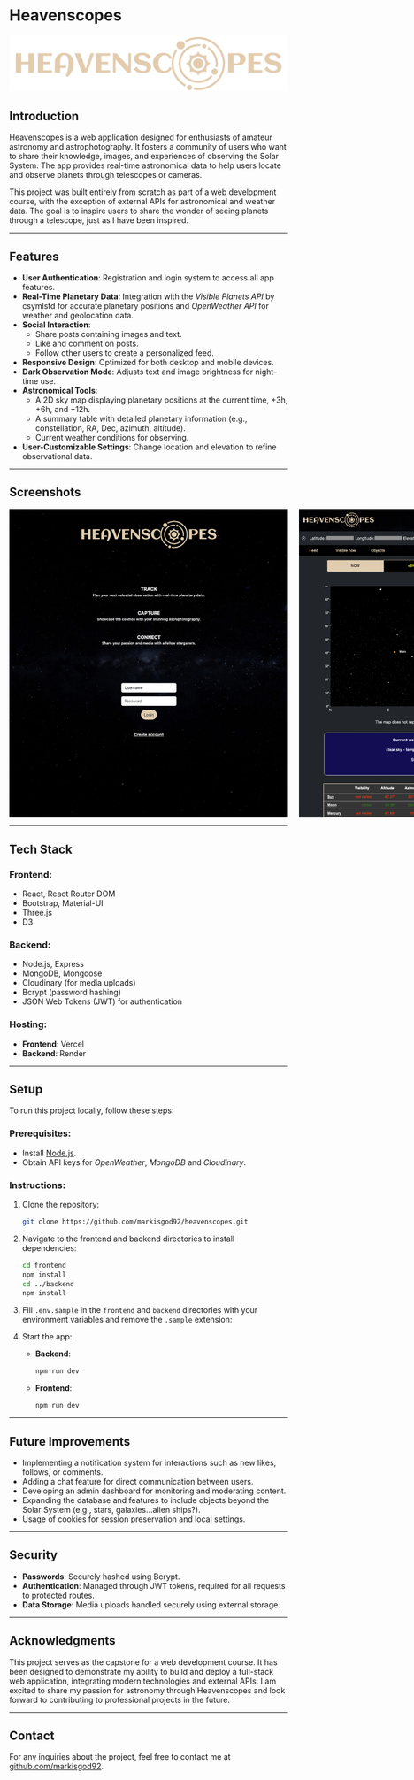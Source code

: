 # **Heavenscopes**

![Heavenscopes logo](/frontend/public/heavenscope-high-resolution-logo-transparent.png)

## **Introduction**
Heavenscopes is a web application designed for enthusiasts of amateur astronomy and astrophotography. It fosters a community of users who want to share their knowledge, images, and experiences of observing the Solar System. The app provides real-time astronomical data to help users locate and observe planets through telescopes or cameras.  

This project was built entirely from scratch as part of a web development course, with the exception of external APIs for astronomical and weather data. The goal is to inspire users to share the wonder of seeing planets through a telescope, just as I have been inspired.  

---

## **Features**
- **User Authentication**: Registration and login system to access all app features.
- **Real-Time Planetary Data**: Integration with the *Visible Planets API* by csymlstd for accurate planetary positions and *OpenWeather API* for weather and geolocation data.
- **Social Interaction**:
  - Share posts containing images and text.
  - Like and comment on posts.
  - Follow other users to create a personalized feed.
- **Responsive Design**: Optimized for both desktop and mobile devices.
- **Dark Observation Mode**: Adjusts text and image brightness for night-time use.
- **Astronomical Tools**:
  - A 2D sky map displaying planetary positions at the current time, +3h, +6h, and +12h.
  - A summary table with detailed planetary information (e.g., constellation, RA, Dec, azimuth, altitude).
  - Current weather conditions for observing.
- **User-Customizable Settings**: Change location and elevation to refine observational data.

---

## **Screenshots**
<div style='display: flex; justify-content: space-between; gap: 20px; flex-wrap: no-wrap'>
  <img src='/screenshots/Screenshot%202024-12-12%20alle%2023.42.43.png' alt='Login Page Screenshot' style='width: 100%; object-fit: cover;'/>
  <img src='/screenshots/Screenshot%202024-12-12%20alle%2023.43.19.png' alt='Sky Map Screenshot' style='width: 100%; object-fit: cover;'/>
  <img src='/screenshots/Screenshot%202024-12-12%20alle%2023.44.44.png' alt='Body Page Screenshot' style='width: 100%; object-fit: cover;'/>
</div>

---

## **Tech Stack**
### **Frontend**:
- React, React Router DOM
- Bootstrap, Material-UI
- Three.js
- D3

### **Backend**:
- Node.js, Express
- MongoDB, Mongoose
- Cloudinary (for media uploads)
- Bcrypt (password hashing)
- JSON Web Tokens (JWT) for authentication

### **Hosting**:
- **Frontend**: Vercel
- **Backend**: Render  

---

## **Setup**
To run this project locally, follow these steps:  

### **Prerequisites**:
- Install [Node.js](https://nodejs.org/).
- Obtain API keys for *OpenWeather*, *MongoDB* and *Cloudinary*.

### **Instructions**:
1. Clone the repository:  
   ```bash
   git clone https://github.com/markisgod92/heavenscopes.git
   ```
2. Navigate to the frontend and backend directories to install dependencies:  
   ```bash
   cd frontend
   npm install
   cd ../backend
   npm install
   ```
3. Fill `.env.sample` in the `frontend` and `backend` directories with your environment variables and remove the `.sample` extension:

4. Start the app:
   - **Backend**:  
     ```bash
     npm run dev
     ```
   - **Frontend**:  
     ```bash
     npm run dev
     ```

---

## **Future Improvements**
- Implementing a notification system for interactions such as new likes, follows, or comments.
- Adding a chat feature for direct communication between users.
- Developing an admin dashboard for monitoring and moderating content.
- Expanding the database and features to include objects beyond the Solar System (e.g., stars, galaxies...alien ships?).
- Usage of cookies for session preservation and local settings.

---

## **Security**
- **Passwords**: Securely hashed using Bcrypt.
- **Authentication**: Managed through JWT tokens, required for all requests to protected routes.
- **Data Storage**: Media uploads handled securely using external storage.

---

## **Acknowledgments**
This project serves as the capstone for a web development course. It has been designed to demonstrate my ability to build and deploy a full-stack web application, integrating modern technologies and external APIs. I am excited to share my passion for astronomy through Heavenscopes and look forward to contributing to professional projects in the future.

---

## **Contact**
For any inquiries about the project, feel free to contact me at [github.com/markisgod92](https://github.com/markisgod92).
